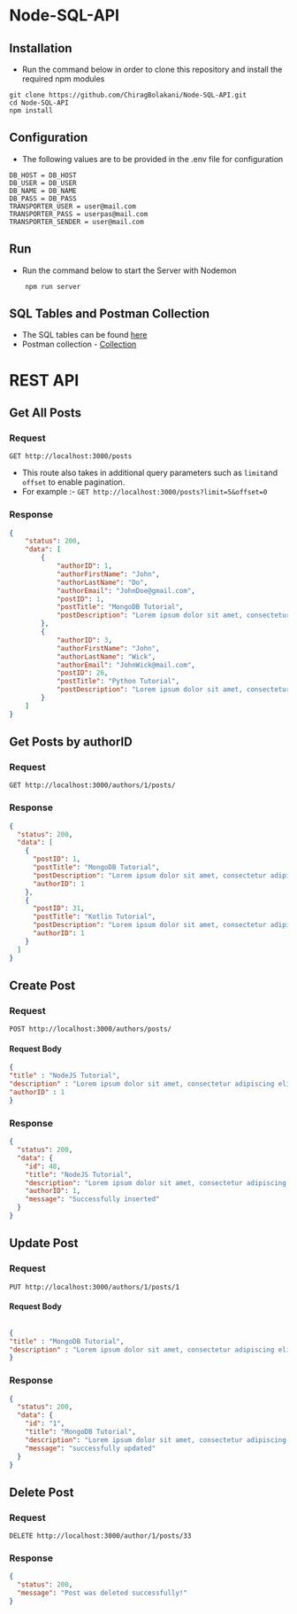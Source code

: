 # Node-SQL-API

## Installation
- Run the command below in order to clone this repository and install the required npm modules
```
git clone https://github.com/ChiragBolakani/Node-SQL-API.git
cd Node-SQL-API
npm install
```

## Configuration
- The following values are to be provided in the .env file for configuration
```
DB_HOST = DB_HOST
DB_USER = DB_USER
DB_NAME = DB_NAME
DB_PASS = DB_PASS
TRANSPORTER_USER = user@mail.com
TRANSPORTER_PASS = userpas@mail.com
TRANSPORTER_SENDER = user@mail.com
```

## Run
- Run the command below to start the Server with Nodemon

```
    npm run server
```

## SQL Tables and Postman Collection
- The SQL tables can be found [here](./Tables)
- Postman collection - [Collection](./Postman)
   
# REST API

## Get All Posts

### Request
`GET http://localhost:3000/posts`
- This route also takes in additional query parameters such as `limit`and `offset` to enable pagination.
- For example :- 
`GET http://localhost:3000/posts?limit=5&offset=0`

### Response
```json
{
    "status": 200,
    "data": [
        {
            "authorID": 1,
            "authorFirstName": "John",
            "authorLastName": "Do",
            "authorEmail": "JohnDoe@gmail.com",
            "postID": 1,
            "postTitle": "MongoDB Tutorial",
            "postDescription": "Lorem ipsum dolor sit amet, consectetur adipiscing elit, sed do eiusmod tempor incididunt ut labore et dolore magna aliqua. Fringilla phasellus faucibus scelerisque eleifend donec pretium vulputate sapien. Mauris commodo quis imperdiet massa. Elit at imperdiet dui accumsan sit."
        },
        {
            "authorID": 3,
            "authorFirstName": "John",
            "authorLastName": "Wick",
            "authorEmail": "JohnWick@mail.com",
            "postID": 26,
            "postTitle": "Python Tutorial",
            "postDescription": "Lorem ipsum dolor sit amet, consectetur adipiscing elit, sed do eiusmod tempor incididunt ut labore et dolore magna aliqua. Fringilla phasellus faucibus scelerisque eleifend donec pretium vulputate sapien. Mauris commodo quis imperdiet massa. Elit at imperdiet dui accumsan sit."
        }
    ]
}
```

## Get Posts by authorID

### Request
`GET http://localhost:3000/authors/1/posts/`

### Response
```json
{
  "status": 200,
  "data": [
    {
      "postID": 1,
      "postTitle": "MongoDB Tutorial",
      "postDescription": "Lorem ipsum dolor sit amet, consectetur adipiscing elit, sed do eiusmod tempor incididunt ut labore et dolore magna aliqua. Fringilla phasellus faucibus scelerisque eleifend donec pretium vulputate sapien. Mauris commodo quis imperdiet massa. Elit at imperdiet dui accumsan sit.",
      "authorID": 1
    },
    {
      "postID": 31,
      "postTitle": "Kotlin Tutorial",
      "postDescription": "Lorem ipsum dolor sit amet, consectetur adipiscing elit, sed do eiusmod tempor incididunt ut labore et dolore magna aliqua. Fringilla phasellus faucibus scelerisque eleifend donec pretium vulputate sapien. Mauris commodo quis imperdiet massa. Elit at imperdiet dui accumsan sit.",
      "authorID": 1
    }
  ]
}
```

## Create Post

### Request
`POST http://localhost:3000/authors/posts/`

#### Request Body
```json
{
"title" : "NodeJS Tutorial",
"description" : "Lorem ipsum dolor sit amet, consectetur adipiscing elit, sed do eiusmod tempor incididunt ut labore et dolore magna aliqua. Fringilla phasellus faucibus scelerisque eleifend donec pretium vulputate sapien. Mauris commodo quis imperdiet massa. Elit at imperdiet dui accumsan sit.",
"authorID" : 1
}
```
### Response
```json
{
  "status": 200,
  "data": {
    "id": 48,
    "title": "NodeJS Tutorial",
    "description": "Lorem ipsum dolor sit amet, consectetur adipiscing elit, sed do eiusmod tempor incididunt ut labore et dolore magna aliqua. Fringilla phasellus faucibus scelerisque eleifend donec pretium vulputate sapien. Mauris commodo quis imperdiet massa. Elit at imperdiet dui accumsan sit.",
    "authorID": 1,
    "message": "Successfully inserted"
  }
}
```

## Update Post

### Request 
`PUT http://localhost:3000/authors/1/posts/1`

#### Request Body

```json

{
"title" : "MongoDB Tutorial",
"description" : "Lorem ipsum dolor sit amet, consectetur adipiscing elit, sed do eiusmod tempor incididunt ut labore et dolore magna aliqua. Fringilla phasellus faucibus scelerisque eleifend donec pretium vulputate sapien. Mauris commodo quis imperdiet massa. Elit at imperdiet dui accumsan sit."
}
```

### Response
```json
{
  "status": 200,
  "data": {
    "id": "1",
    "title": "MongoDB Tutorial",
    "description": "Lorem ipsum dolor sit amet, consectetur adipiscing elit, sed do eiusmod tempor incididunt ut labore et dolore magna aliqua. Fringilla phasellus faucibus scelerisque eleifend donec pretium vulputate sapien. Mauris commodo quis imperdiet massa. Elit at imperdiet dui accumsan sit.",
    "message": "successfully updated"
  }
}
```

## Delete Post

### Request 
`DELETE http://localhost:3000/author/1/posts/33`

### Response
```json
{
  "status": 200,
  "message": "Post was deleted successfully!"
}
```
